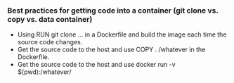 ### Best practices for getting code into a container (git clone vs. copy vs. data container)

* Using RUN git clone ... in a Dockerfile and build the image each time the source code changes. 
* Get the source code to the host and use COPY . /whatever in the Dockerfile. 
* Get the source code to the host and use docker run -v $(pwd):/whatever/